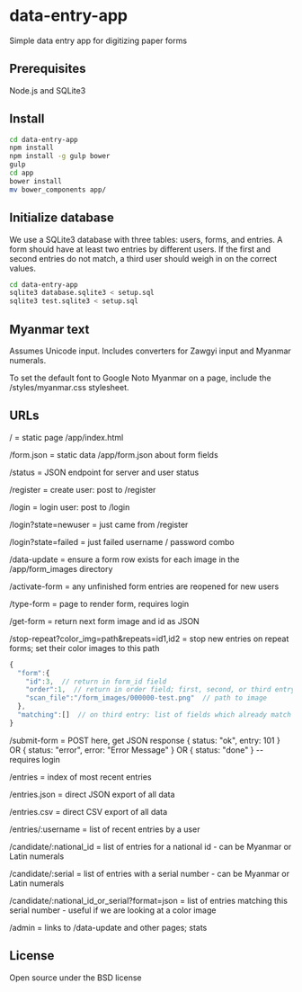 # data-entry-app

Simple data entry app for digitizing paper forms

## Prerequisites

Node.js and SQLite3

## Install
```bash
cd data-entry-app
npm install
npm install -g gulp bower
gulp
cd app
bower install
mv bower_components app/
```

## Initialize database

We use a SQLite3 database with three tables: users, forms, and entries. A form should have at least
two entries by different users. If the first and second entries do not match, a third user should
weigh in on the correct values.

```bash
cd data-entry-app
sqlite3 database.sqlite3 < setup.sql
sqlite3 test.sqlite3 < setup.sql
```

## Myanmar text

Assumes Unicode input. Includes converters for Zawgyi input and Myanmar numerals.

To set the default font to Google Noto Myanmar on a page, include the /styles/myanmar.css stylesheet.

## URLs

/ = static page /app/index.html

/form.json = static data /app/form.json about form fields

/status = JSON endpoint for server and user status

/register = create user: post to /register

/login = login user: post to /login

/login?state=newuser = just came from /register

/login?state=failed = just failed username / password combo

/data-update = ensure a form row exists for each image in the /app/form_images directory

/activate-form = any unfinished form entries are reopened for new users

/type-form = page to render form, requires login

/get-form = return next form image and id as JSON

/stop-repeat?color_img=path&repeats=id1,id2 = stop new entries on repeat forms; set their color images to this path

```javascript
{
  "form":{
    "id":3,  // return in form_id field
    "order":1,  // return in order field; first, second, or third entry
    "scan_file":"/form_images/000000-test.png"  // path to image
  },
  "matching":[]  // on third entry: list of fields which already match
}
```

/submit-form = POST here, get JSON response { status: "ok", entry: 101 } OR { status: "error", error: "Error Message" } OR { status: "done" } -- requires login

/entries = index of most recent entries

/entries.json = direct JSON export of all data

/entries.csv = direct CSV export of all data

/entries/:username = list of recent entries by a user

/candidate/:national_id = list of entries for a national id - can be Myanmar or Latin numerals

/candidate/:serial = list of entries with a serial number - can be Myanmar or Latin numerals

/candidate/:national_id_or_serial?format=json = list of entries matching this serial number - useful if we are looking at a color image

/admin = links to /data-update and other pages; stats

## License

Open source under the BSD license
